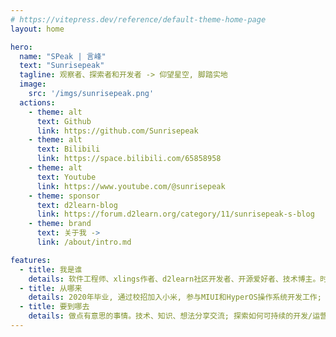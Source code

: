 ```yaml
---
# https://vitepress.dev/reference/default-theme-home-page
layout: home

hero:
  name: "SPeak | 言峰"
  text: "Sunrisepeak"
  tagline: 观察者、探索者和开发者 -> 仰望星空, 脚踏实地
  image:
    src: '/imgs/sunrisepeak.png'
  actions:
    - theme: alt
      text: Github
      link: https://github.com/Sunrisepeak
    - theme: alt
      text: Bilibili
      link: https://space.bilibili.com/65858958
    - theme: alt
      text: Youtube
      link: https://www.youtube.com/@sunrisepeak
    - theme: sponsor
      text: d2learn-blog
      link: https://forum.d2learn.org/category/11/sunrisepeak-s-blog
    - theme: brand
      text: 关于我 ->
      link: /about/intro.md

features:
  - title: 我是谁
    details: 软件工程师、xlings作者、d2learn社区开发者、开源爱好者、技术博主。时而抽象, 时而正经, 仰望星空, 脚踏实地
  - title: 从哪来
    details: 2020年毕业, 通过校招加入小米, 参与MIUI和HyperOS操作系统开发工作; 2023年起专注于开源生态与可持续发展的探索和研究, 随后创建了d2learn社区、xlings包管理器、mcpp教程等项目...
  - title: 要到哪去
    details: 做点有意思的事情。技术、知识、想法分享交流; 探索如何可持续的开发/运营一个开源项目并产生社会价值
---
```


<script setup>

const pr_projects = [
  {
    name: 'xlings',
    img: 'https://xlings.d2learn.org/imgs/xlings-logo.png',
    url: 'https://xlings.d2learn.org'
  },
  {
    name: 'AOSP',
    img: 'imgs/aosp.svg',
    url: 'https://cs.android.com/android'
  },
  {
    name: 'mcpp-standard',
    url: 'https://github.com/Sunrisepeak/mcpp-standard'
  },
  {
    name: 'xmake',
    img: 'imgs/xmake.png',
    url: 'https://xmake.io'
  },
  {
    name: 'ImGUI',
    url: 'https://github.com/ocornut/imgui'
  },
  {
    name: 'tbox',
    img: 'imgs/tbox.png',
    url: 'https://github.com/tboox/tbox'
  },
  {
    name: 'vuejs-docs',
    img: 'imgs/vuejs.svg',
    url: 'https://vuejs.org'
  },
  {
    name: 'Linux',
    img: 'imgs/linux.svg',
    url: 'https://github.com/torvalds/linux'
  },
  {
    name: 'LVGL',
    img: 'imgs/lvgl.png',
    url: 'https://github.com/lvgl/lvgl'
  },
  {
    name: 'project-graph',
    img: 'imgs/project-graph.svg',
    url: 'https://github.com/graphif/project-graph'
  },
]

const current_projects = [
  {
    name: 'xlings',
    img: 'https://xlings.d2learn.org/imgs/xlings-logo.png',
    url: 'opensource/xlings',
    desc: '高度抽象的包管理器',
  },
  {
    name: 'd2learn论坛',
    url: 'https://forum.d2learn.org',
    img: 'imgs/d2learn.png',
    desc: '开源爱好者论坛',
  },
  {
    name: 'mcpp-standard',
    url: 'opensource/mcpp-standard',
    desc: '交互式现代C++教程',
  },
  {
    name: 'MOGA',
    url: 'community/moga',
    desc: '让开源再次伟大',
  },
  {
    name: '...',
    url: 'opensource/intro',
    desc: '更多',
  },
]


const activities = [
  {
    title: '🎉 搭建个人主页(初步) - 2025/10/07 🎉',
    url: 'about/recent-activity/2025/2025-10',
  },
  {
    title: '填充基础内容 - 2025/10/10',
    url: 'about/recent-activity/2025/2025-10',
  },
  {
    title: '添加 `DDraceNetwork`、`黑神话: 悟空` - 2025/10/19',
    url: 'about/recent-activity/2025/2025-10',
  },
]

</script>

<RecentActivity :items="activities" />
<ProjectGallery title="当前维护的项目" :lists="current_projects" />
<ProjectGallery title="参与过贡献的开源项目" :lists="pr_projects" />